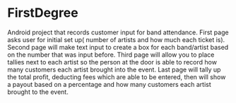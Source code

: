 # FirstDegree
Android project that records customer input for band attendance.
First page asks user for initial set up( number of artists and how much each ticket is).
Second page will make text input to create a box for each band/artist based on the number that was input before.
Third page will allow you to place tallies next to each artist so the person at the door is able to record how many customers each artist brought into the event.
Last page will tally up the total profit, deducting fees which are able to be entered, then will show a payout based on a percentage and how many customers each artist brought to the event.
